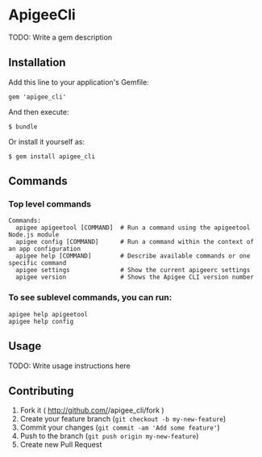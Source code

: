 # ApigeeCli

TODO: Write a gem description

## Installation

Add this line to your application's Gemfile:

    gem 'apigee_cli'

And then execute:

    $ bundle

Or install it yourself as:

    $ gem install apigee_cli

## Commands

### Top level commands

    Commands:
      apigee apigeetool [COMMAND]  # Run a command using the apigeetool Node.js module
      apigee config [COMMAND]      # Run a command within the context of an app configuration
      apigee help [COMMAND]        # Describe available commands or one specific command
      apigee settings              # Show the current apigeerc settings
      apigee version               # Shows the Apigee CLI version number

### To see sublevel commands, you can run:

    apigee help apigeetool
    apigee help config

## Usage

TODO: Write usage instructions here

## Contributing

1. Fork it ( http://github.com/<my-github-username>/apigee_cli/fork )
2. Create your feature branch (`git checkout -b my-new-feature`)
3. Commit your changes (`git commit -am 'Add some feature'`)
4. Push to the branch (`git push origin my-new-feature`)
5. Create new Pull Request
